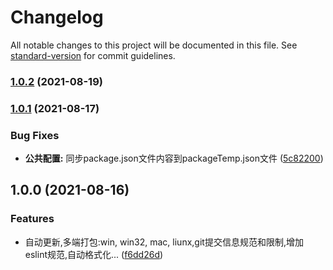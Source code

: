# Changelog

All notable changes to this project will be documented in this file. See [standard-version](https://github.com/conventional-changelog/standard-version) for commit guidelines.

### [1.0.2](http://192.168.5.122/zovan-cli-template/electron-vue-template/compare/v1.0.1...v1.0.2) (2021-08-19)

### [1.0.1](http://192.168.5.122/zovan-cli-template/electron-vue-template/compare/v1.0.0...v1.0.1) (2021-08-17)


### Bug Fixes

* **公共配置:** 同步package.json文件内容到packageTemp.json文件 ([5c82200](http://192.168.5.122/zovan-cli-template/electron-vue-template/commit/5c82200248747e12d65852b6d89c533c425e302e))

## 1.0.0 (2021-08-16)


### Features

* 自动更新,多端打包:win, win32, mac, liunx,git提交信息规范和限制,增加eslint规范,自动格式化... ([f6dd26d](http://192.168.5.122/zovan-cli-template/electron-vue-template/commit/f6dd26db7c6e7a2decbe5992dabc3d96d184dbf0))
